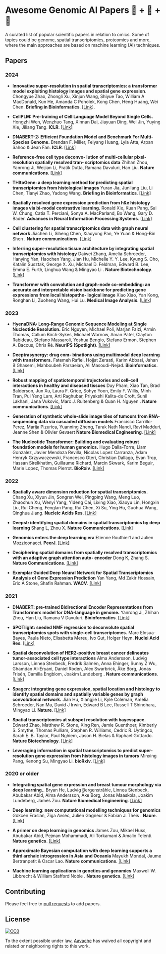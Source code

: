 # Awesome Genomic AI Papers 🦠 + 🤖 + 📄

A curated list of popular scientific papers in relation to omics. Some of topics could be genome, spatial transcriptomics, proteomics and more, where the main approaches are based on machine learning (AI) techniques.

## Papers

### 2024
- **Innovative super-resolution in spatial transcriptomics: a transformer model exploiting histology images and spatial gene expression.** Chongyue Zhao, Zhongli Xu, Xinjun Wang, Shiyue Tao, William A MacDonald, Kun He, Amanda C Poholek, Kong Chen, Heng Huang, Wei Chen. **Briefing in Bioinformatics**. [[Link]](https://academic.oup.com/bib/article/25/2/bbae052/7618072).

- **CellPLM: Pre-training of Cell Language Model Beyond Single Cells.** Hongzhi Wen, Wenzhuo Tang, Xinnan Dai, Jiayuan Ding, Wei Jin, Yuying Xie, Jiliang Tang. **ICLR**. [[Link]](https://openreview.net/forum?id=BKXvPDekud)

- **DNABERT-2: Efficient Foundation Model and Benchmark For Multi-Species Genome.** Brendan F. Miller, Feiyang Huang, Lyla Atta, Arpan Sahoo & Jean Fan. **ICLR**. [[Link]](https://arxiv.org/abs/2306.15006)

- **Reference-free cell type deconvo- lution of multi-cellular pixel-resolution spatially resolved tran- scriptomics data** Zhihan Zhou, Yanrong Ji, Weijian Li, Pratik Dutta, Ramana Davuluri, Han Liu. **Nature communications**. [[Link]](https://www.nature.com/articles/s41467-022-30033-z)

- **THItoGene: a deep learning method for predicting spatial transcriptomics from histological images** Yuran Jia, Junliang Liu, Li Chen, Tianyi Zhao, Yadong Wang. **Briefing in Bioinformatics**. [[Link]](https://academic.oup.com/bib/article/25/1/bbad464/7494746)

- **Spatially resolved gene expression prediction from h&e histology images via bi-modal contrastive learning.** Ronald Xie, Kuan Pang, Sai W. Chung, Catia T. Perciani, Sonya A. MacParland, Bo Wang, Gary D. Bader. **Advances in Neural Information Processing Systems**. [[Link]](https://arxiv.org/abs/2306.01859)

- **Cell clustering for spatial transcriptomics data with graph neural network** Jiachen Li, Siheng Chen, Xiaoyong Pan, Ye Yuan & Hong-Bin Shen . **Nature communications**. [[Link]](https://www.nature.com/articles/s43588-022-00266-5)

- **Inferring super-resolution tissue architecture by integrating spatial transcriptomics with histology** Daiwei Zhang, Amelia Schroeder, Hanying Yan, Haochen Yang, Jian Hu, Michelle Y. Y. Lee, Kyung S. Cho, Katalin Susztak, George X. Xu, Michael D. Feldman, Edward B. Lee, Emma E. Furth, Linghua Wang & Mingyao Li . **Nature Biotechnology**. [[Link]](https://www.nature.com/articles/s41587-023-02019-9)

- **Transformer with convolution and graph-node co-embedding: an accurate and interpretable vision backbone for predicting gene expressions from local histopatho- logical image** Xiao Xiao, Yan Kong, Ronghan Li, Zuoheng Wang, Hui Lu. **Medical Image Analysis**. [[Link]](https://www.sciencedirect.com/science/article/pii/S1361841523003006)

### 2023
- **HyenaDNA: Long-Range Genomic Sequence Modeling at Single Nucleotide Resolution.** Eric Nguyen, Michael Poli, Marjan Faizi, Armin Thomas, Callum Birch-Sykes, Michael Wornow, Aman Patel, Clayton Rabideau, Stefano Massaroli, Yoshua Bengio, Stefano Ermon, Stephen A. Baccus, Chris Ré. **NeurIPS (Spotlight)**. [[Link]](https://arxiv.org/abs/2306.15794)

- **Deeptrasynergy: drug com- binations using multimodal deep learning with transformers.** Fatemeh Rafiei, Hojjat Zeraati, Karim Abbasi, Jahan B Ghasemi, Mahboubeh Parsaeian, Ali Masoudi-Nejad. **Bioinformatics**. [[Link]](https://academic.oup.com/bioinformatics/article/39/8/btad438/7226508)

- **Robust mapping of spatiotemporal trajectories and cell–cell interactions in healthy and diseased tissues** Duy Pham, Xiao Tan, Brad Balderson, Jun Xu, Laura F. Grice, Sohye Yoon, Emily F. Willis, Minh Tran, Pui Yeng Lam, Arti Raghubar, Priyakshi Kalita-de Croft, Sunil Lakhani, Jana Vukovic, Marc J. Ruitenberg & Quan H. Nguyen . **Nature communications**. [[Link]](https://www.nature.com/articles/s41467-023-43120-6)

- **Generation of synthetic whole-slide image tiles of tumours from RNA-sequencing data via cascaded diffusion models** Francisco Carrillo-Perez, Marija Pizurica, Yuanning Zheng, Tarak Nath Nandi, Ravi Madduri, Jeanne Shen & Olivier Gevaert  **Nature Biomedical Engineering**. [[Link]](https://www.nature.com/articles/s41551-024-01193-8)

- **The Nucleotide Transformer: Building and evaluating robust foundation models for human genomics.** Hugo Dalla-Torre, Liam Gonzalez, Javier Mendoza Revilla, Nicolas Lopez Carranza, Adam Henryk Grzywaczewski, Francesco Oteri, Christian Dallago, Evan Trop, Hassan Sirelkhatim, Guillaume Richard, Marcin Skwark, Karim Beguir, Marie Lopez, Thomas Pierrot. **BioRxiv**. [[Link]](https://www.biorxiv.org/content/10.1101/2023.01.11.523679v1)


### 2022

- **Spatially aware dimension reduction for spatial transcriptomics.** Chang Xu, Xiyun Jin, Songren Wei, Pingping Wang, Meng Luo, Zhaochun Xu, Wenyi Yang, Yideng Cai, Lixing Xiao, Xiaoyu Lin, Hongxin Liu, Rui Cheng, Fenglan Pang, Rui Chen, Xi Su, Ying Hu, Guohua Wang, Qinghua Jiang. **Nucleic Acids Res**. [[Link]](https://www.nature.com/articles/s41467-022-34879-1)

- **Deepst: identifying spatial domains in spatial transcriptomics by deep learning** Shang L, Zhou X. **Nature Communications**. [[Link]](https://www.nature.com/articles/s41467-022-34879-1)

- **Genomics enters the deep learning era** Etienne Routhier1 and Julien Mozziconacci. **PeerJ**. [[Link]]()

- **Deciphering spatial domains from spatially resolved transcriptomics with an adaptive graph attention auto- encoder** Dong K, Zhang S. **Nature Communications**. [[Link]](https://www.nature.com/articles/s41467-022-29439-6)

- **Exemplar Guided Deep Neural Network for Spatial Transcriptomics Analysis of Gene Expression Prediction** Yan Yang, Md Zakir Hossain, Eric A Stone, Shafin Rahman. **WACV**. [[Link]](https://arxiv.org/abs/2210.16721)

### 2021


- **DNABERT: pre-trained Bidirectional Encoder Representations from Transformers model for DNA-language in genome.** Yanrong Ji, Zhihan Zhou, Han Liu, Ramana V Davuluri. **Bioinformatics**. [[Link]](https://academic.oup.com/bioinformatics/article/37/15/2112/6128680)

- **SPOTlight: seeded NMF regression to deconvolute spatial transcriptomics spots with single-cell transcriptomes.** Marc Elosua-Bayes, Paula Nieto, Elisabetta Mereu, Ivo Gut, Holger Heyn. **Nuclei Acid Res**. [[Link]](https://pubmed.ncbi.nlm.nih.gov/33544846/)

- **Spatial deconvolution of HER2-positive breast cancer delineates tumor-associated cell type interactions** Alma Andersson, Ludvig Larsson, Linnea Stenbeck, Fredrik Salmén, Anna Ehinger, Sunny Z Wu, Ghamdan Al-Eryani, Daniel Roden, Alex Swarbrick, Åke Borg, Jonas Frisén, Camilla Engblom, Joakim Lundeberg . **Nature communications**. [[Link]](https://pubmed.ncbi.nlm.nih.gov/34650042/)

- **Spagcn: integrating gene expression, spatial location and histology to identify spatial domains and spatially variable genes by graph convolutional network.** Jian Hu, Xiangjie Li, Kyle Coleman, Amelia Schroeder, Nan Ma, David J Irwin, Edward B Lee, Russell T Shinohara, Mingyao Li. **Nature**. [[Link]](https://pubmed.ncbi.nlm.nih.gov/34711970/)

- **Spatial transcriptomics at subspot resolution with bayesspace.** Edward Zhao, Matthew R. Stone, Xing Ren, Jamie Guenthoer, Kimberly S. Smythe, Thomas Pulliam, Stephen R. Williams, Cedric R. Uytingco, Sarah E. B. Taylor, Paul Nghiem, Jason H. Bielas & Raphael Gottardo. **Nature Biotechnology**. [[Link]](https://www.nature.com/articles/s41587-021-00935-2)

- **Leveraging information in spatial transcriptomics to predict super-resolution gene expression from histology images in tumors** Minxing Pang, Kenong Su,  Mingyao Li. **bioRxiv**. [[Link]](https://www.biorxiv.org/content/10.1101/2021.11.28.470212v1)

### 2020 or older

- **Integrating spatial gene expression and breast tumour morphology via deep learning..** Bryan He, Ludvig Bergenstråhle, Linnea Stenbeck, Abubakar Abid, Alma Andersson, Åke Borg, Jonas Maaskola, Joakim Lundeberg, James Zou. **Nature Biomedical Engineering**. [[Link]](https://www.nature.com/articles/s41551-020-0578-x)

- **Deep learning: new computational modelling techniques for genomics** Gökcen Eraslan, Žiga Avsec, Julien Gagneur & Fabian J. Theis . **Naure**. [[Link]](https://www.nature.com/articles/s41576-019-0122-6)

- **A primer on deep learning in genomics** James Zou, Mikael Huss, Abubakar Abid, Pejman Mohammadi, Ali Torkamani & Amalio Telenti. **Nature genetics**. [[Link]](https://www.nature.com/articles/s41588-018-0295-5)

- **Approximate Bayesian computation with deep learning supports a third archaic introgression in Asia and Oceania** Mayukh Mondal, Jaume Bertranpetit & Oscar Lao. **Nature communications**. [[Link]](https://www.nature.com/articles/s41467-018-08089-7)

- **Machine learning applications in genetics and genomics** Maxwell W. Libbrecht & William Stafford Noble . **Nature genetics**. [[Link]](https://www.nature.com/articles/nrg3920)

## Contributing

Please feel free to [pull requests](https://github.com/Aavache/awesome-genetic-ai-papers/pulls) to add papers.


## License

[![CC0](http://mirrors.creativecommons.org/presskit/buttons/88x31/svg/cc-zero.svg)](https://creativecommons.org/publicdomain/zero/1.0/)

To the extent possible under law, [Aavache](https://github.com/Aavache) has waived all copyright and related or neighboring rights to this work.
